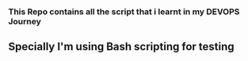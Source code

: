 ### This Repo contains all the script that i learnt in my DEVOPS Journey
## Specially I'm using Bash scripting for testing